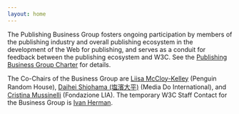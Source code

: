 ```yaml
---
layout: home
---
```


The Publishing Business Group fosters ongoing participation by members of the publishing industry and overall publishing ecosystem in the development of the Web for publishing, and serves as a conduit for feedback between the publishing ecosystem and W3C. See the [Publishing Business Group Charter](https://www.w3.org/2017/02/PublishingBGcharter) for details.


The Co-Chairs of the Business Group are [Liisa McCloy-Kelley](mailto:LMcCloy-Kelley@randomhouse.com) (Penguin Random House), [Daihei Shiohama (塩濱大平)](mailto:shiohama@mediado.jp) (Media Do International), and [Cristina Mussinelli](mailto:cristina.mussinelli@fondazionelia.org) (Fondazione LIA). The temporary W3C Staff Contact for the Business Group is [Ivan Herman](mailto:ivan@w3.org).

